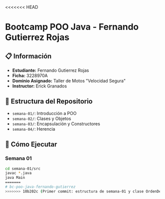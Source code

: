 <<<<<<< HEAD
# Bootcamp POO Java - Fernando Gutierrez Rojas

## 📋 Información

- **Estudiante:** Fernando Gutierrez Rojas
- **Ficha:** 3228970A
- **Dominio Asignado:** Taller de Motos "Velocidad Segura"
- **Instructor:** Erick Granados

## 📁 Estructura del Repositorio

- `semana-01/`: Introducción a POO
- `semana-02/`: Clases y Objetos
- `semana-03/`: Encapsulación y Constructores
- `semana-04/`: Herencia

## 🚀 Cómo Ejecutar

### Semana 01
```bash
cd semana-01/src
javac *.java
java Main
=======
# bc-poo-java-fernando-gutierrez
>>>>>>> 10b202c (Primer commit: estructura de semana-01 y clase OrdenDeReparacion)
